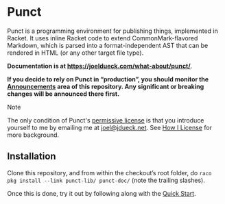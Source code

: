 # Punct

Punct is a programming environment for publishing things, implemented in Racket. It uses inline
Racket code to extend CommonMark-flavored Markdown, which is parsed into a format-independent AST
that can be rendered in HTML (or any other target file type).

**Documentation is at <https://joeldueck.com/what-about/punct/>**.

**If you decide to rely on Punct in “production”, you should monitor the [Announcements][a] area of
this repository. Any significant or breaking changes will be announced there first.**

[a]: https://github.com/otherjoel/punct/discussions/categories/announcements

> [!NOTE] 
> The only condition of Punct's [permissive license](LICENSE.md) is that you introduce yourself
to me by emailing me at <joel@jdueck.net>. See [How I License][hil] for more background.

[hil]: https://joeldueck.com/how-i-license.html

## Installation

Clone this repository, and from within the checkout’s root folder, do `raco pkg install --link
punct-lib/ punct-doc/` (note the trailing slashes).

Once this is done, try it out by following along with the [Quick Start][qs].

[qs]: https://joeldueck.com/what-about/punct/Quick_start.html

